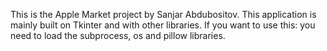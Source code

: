 This is the Apple Market project by Sanjar Abdubositov.
This application is mainly built on Tkinter and with other libraries.
If you want to use this: you need to load the subprocess, os and pillow libraries.
